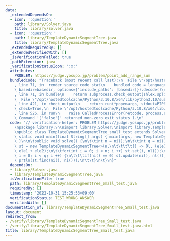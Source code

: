 ```yaml
---
data:
  _extendedDependsOn:
  - icon: ':question:'
    path: library/Solver.java
    title: library/Solver.java
  - icon: ':question:'
    path: library/TemplateDynamicSegmentTree.java
    title: library/TemplateDynamicSegmentTree.java
  _extendedRequiredBy: []
  _extendedVerifiedWith: []
  _isVerificationFailed: true
  _pathExtension: java
  _verificationStatusIcon: ':x:'
  attributes:
    PROBLEM: https://judge.yosupo.jp/problem/point_add_range_sum
  bundledCode: "Traceback (most recent call last):\n  File \"/opt/hostedtoolcache/Python/3.10.8/x64/lib/python3.10/site-packages/onlinejudge_verify/documentation/build.py\"\
    , line 71, in _render_source_code_stat\n    bundled_code = language.bundle(stat.path,\
    \ basedir=basedir, options={'include_paths': [basedir]}).decode()\n  File \"/opt/hostedtoolcache/Python/3.10.8/x64/lib/python3.10/site-packages/onlinejudge_verify/languages/user_defined.py\"\
    , line 71, in bundle\n    return subprocess.check_output(shlex.split(command))\n\
    \  File \"/opt/hostedtoolcache/Python/3.10.8/x64/lib/python3.10/subprocess.py\"\
    , line 421, in check_output\n    return run(*popenargs, stdout=PIPE, timeout=timeout,\
    \ check=True,\n  File \"/opt/hostedtoolcache/Python/3.10.8/x64/lib/python3.10/subprocess.py\"\
    , line 526, in run\n    raise CalledProcessError(retcode, process.args,\nsubprocess.CalledProcessError:\
    \ Command '['false']' returned non-zero exit status 1.\n"
  code: "// verification-helper: PROBLEM https://judge.yosupo.jp/problem/point_add_range_sum\n\
    \npackage library;\n\nimport library.Solver;\nimport library.TemplateDynamicSegmentTree;\n\
    \npublic class TemplateDynamicSegmentTree_small_test extends Solver {\n\tpublic\
    \ static void main(final String[] args) { main(args, new TemplateDynamicSegmentTree_small_test());\
    \ }\n\n\tpublic void solve() {\n\t\tint n = ni();\n\t\tint q = ni();\n\t\tTemplateDynamicSegmentTree<Long>\
    \ st = new TemplateDynamicSegmentTree<>(n,\n\t\t\t\t() -> 0l, (ele1, ele2) ->\
    \ ele1 + ele2);\n\t\tfor(int i = 0; i < n; i ++) st.set(i, nl());\n\t\tfor(int\
    \ i = 0; i < q; i ++) {\n\t\t\tif(ni() == 0) st.update(ni(), nl());\n\t\t\telse\
    \ prtln(st.find(ni(), ni()));\n\t\t}\n\t}\n}"
  dependsOn:
  - library/Solver.java
  - library/TemplateDynamicSegmentTree.java
  isVerificationFile: true
  path: library/TemplateDynamicSegmentTree_Small_test.java
  requiredBy: []
  timestamp: '2022-10-31 15:25:53+09:00'
  verificationStatus: TEST_WRONG_ANSWER
  verifiedWith: []
documentation_of: library/TemplateDynamicSegmentTree_Small_test.java
layout: document
redirect_from:
- /verify/library/TemplateDynamicSegmentTree_Small_test.java
- /verify/library/TemplateDynamicSegmentTree_Small_test.java.html
title: library/TemplateDynamicSegmentTree_Small_test.java
---
```

